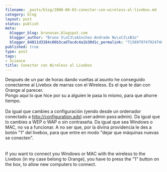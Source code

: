 ```yaml
--- 
filename: _posts/blog/2008-08-03-conectar-con-wireless-al-livebox.md
category: blog
layout: post
status: publish
meta: 
  blogger_blog: brunosan.blogspot.com
  blogger_author: "Bruno S\xC3\xA1nchez-Andrade Nu\xC3\xB1o"
  blogger_84811d3284c06b3cad7acdc4a1b30d1c_permalink: "7138979747924748459"
published: true
type: post
tags: 
- Science
title: Conectar con Wireless al Livebox
---
```

Después de un par de horas dando vueltas al asunto he conseguido conectarme al Livebox de marras con el Wireless. Es el que te dan con Orange al parecer.<br />Pongo aquí lo que hice por su a alguien le pasa lo mismo, para que ahorre tiempo.<br /><br />Da igual que cambies a configuración (yendo desde un ordenador conectado a http://configuration.adsl user:admin pass:admin). Da igual que lo cambies a WEP o WAP o sin contraseña. Da igual que sea Windows o MAC, no va a funcionar. A no ser que, por la divina providencia le des a botón "1" del livebox, para que entre en modo "dejar que máquinas nuevas se conecten".<br /><br /><br />If you want to connect you Windows or MAC with the wireless to the Livebox (in my case belong to Orange), you have to press the "1" button on the box, to allow new computers to connect.
